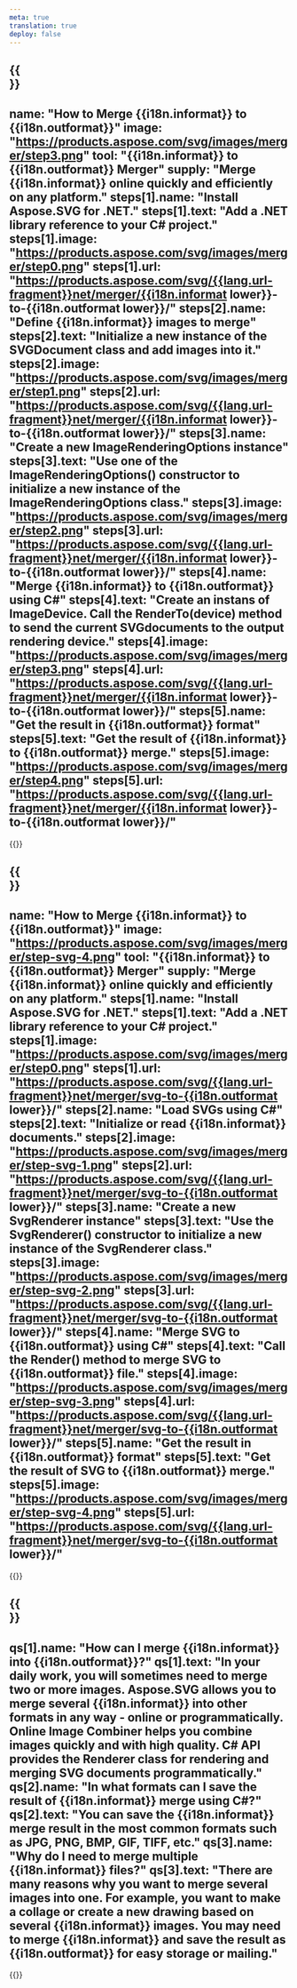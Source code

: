 ```yaml
---
meta: true
translation: true
deploy: false
---
```


{{<section howto>}}
---
name: "How to Merge {{i18n.informat}} to {{i18n.outformat}}"
image: "https://products.aspose.com/svg/images/merger/step3.png"
tool: "{{i18n.informat}} to {{i18n.outformat}} Merger"
supply: "Merge {{i18n.informat}} online quickly and efficiently on any platform."
steps[1].name: "Install Aspose.SVG for .NET."
steps[1].text: "Add a .NET library reference to your C# project."
steps[1].image: "https://products.aspose.com/svg/images/merger/step0.png"
steps[1].url: "https://products.aspose.com/svg/{{lang.url-fragment}}net/merger/{{i18n.informat lower}}-to-{{i18n.outformat lower}}/"
steps[2].name: "Define {{i18n.informat}} images to merge"
steps[2].text: "Initialize a new instance of the SVGDocument class and add images into it."
steps[2].image: "https://products.aspose.com/svg/images/merger/step1.png"
steps[2].url: "https://products.aspose.com/svg/{{lang.url-fragment}}net/merger/{{i18n.informat lower}}-to-{{i18n.outformat lower}}/"
steps[3].name: "Create a new ImageRenderingOptions instance"
steps[3].text: "Use one of the ImageRenderingOptions() constructor to initialize a new instance of the ImageRenderingOptions class."
steps[3].image: "https://products.aspose.com/svg/images/merger/step2.png"
steps[3].url: "https://products.aspose.com/svg/{{lang.url-fragment}}net/merger/{{i18n.informat lower}}-to-{{i18n.outformat lower}}/"
steps[4].name: "Merge {{i18n.informat}} to {{i18n.outformat}} using C#"
steps[4].text: "Create an instans of ImageDevice. Call the RenderTo(device) method to send the current SVGdocuments to the output rendering device."
steps[4].image: "https://products.aspose.com/svg/images/merger/step3.png"
steps[4].url: "https://products.aspose.com/svg/{{lang.url-fragment}}net/merger/{{i18n.informat lower}}-to-{{i18n.outformat lower}}/"
steps[5].name: "Get the result in {{i18n.outformat}} format"
steps[5].text: "Get the result of {{i18n.informat}} to {{i18n.outformat}} merge."
steps[5].image: "https://products.aspose.com/svg/images/merger/step4.png"
steps[5].url: "https://products.aspose.com/svg/{{lang.url-fragment}}net/merger/{{i18n.informat lower}}-to-{{i18n.outformat lower}}/"
---

{{<import path="/meta/schemas.md" section="howto">}}

{{<section howtoSvg>}}
---
name: "How to Merge {{i18n.informat}} to {{i18n.outformat}}"
image: "https://products.aspose.com/svg/images/merger/step-svg-4.png"
tool: "{{i18n.informat}} to {{i18n.outformat}} Merger"
supply: "Merge {{i18n.informat}} online quickly and efficiently on any platform."
steps[1].name: "Install Aspose.SVG for .NET."
steps[1].text: "Add a .NET library reference to your C# project."
steps[1].image: "https://products.aspose.com/svg/images/merger/step0.png"
steps[1].url: "https://products.aspose.com/svg/{{lang.url-fragment}}net/merger/svg-to-{{i18n.outformat lower}}/"
steps[2].name: "Load SVGs using C#"
steps[2].text: "Initialize or read {{i18n.informat}} documents."
steps[2].image: "https://products.aspose.com/svg/images/merger/step-svg-1.png"
steps[2].url: "https://products.aspose.com/svg/{{lang.url-fragment}}net/merger/svg-to-{{i18n.outformat lower}}/"
steps[3].name: "Create a new SvgRenderer instance"
steps[3].text: "Use the SvgRenderer() constructor to initialize a new instance of the SvgRenderer class."
steps[3].image: "https://products.aspose.com/svg/images/merger/step-svg-2.png"
steps[3].url: "https://products.aspose.com/svg/{{lang.url-fragment}}net/merger/svg-to-{{i18n.outformat lower}}/"
steps[4].name: "Merge SVG to {{i18n.outformat}} using C#"
steps[4].text: "Call the Render() method to merge SVG to {{i18n.outformat}} file."
steps[4].image: "https://products.aspose.com/svg/images/merger/step-svg-3.png"
steps[4].url: "https://products.aspose.com/svg/{{lang.url-fragment}}net/merger/svg-to-{{i18n.outformat lower}}/"
steps[5].name: "Get the result in {{i18n.outformat}} format"
steps[5].text: "Get the result of SVG to {{i18n.outformat}} merge."
steps[5].image: "https://products.aspose.com/svg/images/merger/step-svg-4.png"
steps[5].url: "https://products.aspose.com/svg/{{lang.url-fragment}}net/merger/svg-to-{{i18n.outformat lower}}/"
---

{{<import path="/meta/schemas.md" section="howto">}}

{{<section faq>}}
---
qs[1].name: "How can I merge {{i18n.informat}} into {{i18n.outformat}}?"
qs[1].text: "In your daily work, you will sometimes need to merge two or more images. Aspose.SVG allows you to merge several {{i18n.informat}} into other formats in any way - online or programmatically. Online Image Combiner helps you combine images quickly and with high quality. C# API provides the Renderer class for rendering and merging SVG documents programmatically."
qs[2].name: "In what formats can I save the result of {{i18n.informat}} merge using C#?"
qs[2].text: "You can save the {{i18n.informat}} merge result in the most common formats such as JPG, PNG, BMP, GIF, TIFF, etc."
qs[3].name: "Why do I need to merge multiple {{i18n.informat}} files?"
qs[3].text: "There are many reasons why you want to merge several images into one. For example, you want to make a collage or create a new drawing based on several {{i18n.informat}} images. You may need to merge {{i18n.informat}} and save the result as {{i18n.outformat}} for easy storage or mailing."
---

{{<import path="/meta/schemas.md" section="faq">}}

